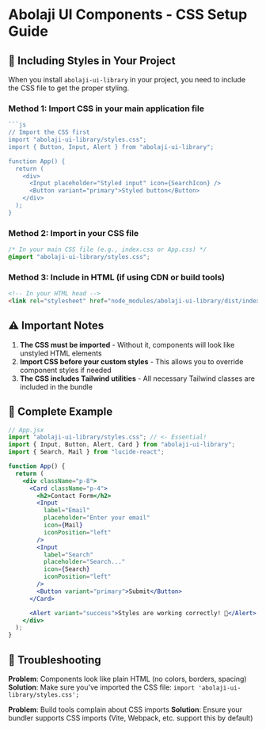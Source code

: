 # Abolaji UI Components - CSS Setup Guide

## 🎨 Including Styles in Your Project

When you install `abolaji-ui-library` in your project, you need to include the CSS file to get the proper styling.

### Method 1: Import CSS in your main application file

````javascript
```js
// Import the CSS first
import "abolaji-ui-library/styles.css";
import { Button, Input, Alert } from "abolaji-ui-library";

function App() {
  return (
    <div>
      <Input placeholder="Styled input" icon={SearchIcon} />
      <Button variant="primary">Styled button</Button>
    </div>
  );
}
````

### Method 2: Import in your CSS file

```css
/* In your main CSS file (e.g., index.css or App.css) */
@import "abolaji-ui-library/styles.css";
```

### Method 3: Include in HTML (if using CDN or build tools)

```html
<!-- In your HTML head -->
<link rel="stylesheet" href="node_modules/abolaji-ui-library/dist/index.css" />
```

## ⚠️ Important Notes

1. **The CSS must be imported** - Without it, components will look like unstyled HTML elements
2. **Import CSS before your custom styles** - This allows you to override component styles if needed
3. **The CSS includes Tailwind utilities** - All necessary Tailwind classes are included in the bundle

## 🚀 Complete Example

```jsx
// App.jsx
import "abolaji-ui-library/styles.css"; // <- Essential!
import { Input, Button, Alert, Card } from "abolaji-ui-library";
import { Search, Mail } from "lucide-react";

function App() {
  return (
    <div className="p-8">
      <Card className="p-4">
        <h2>Contact Form</h2>
        <Input
          label="Email"
          placeholder="Enter your email"
          icon={Mail}
          iconPosition="left"
        />
        <Input
          label="Search"
          placeholder="Search..."
          icon={Search}
          iconPosition="left"
        />
        <Button variant="primary">Submit</Button>
      </Card>

      <Alert variant="success">Styles are working correctly! 🎉</Alert>
    </div>
  );
}
```

## 🎯 Troubleshooting

**Problem**: Components look like plain HTML (no colors, borders, spacing)
**Solution**: Make sure you've imported the CSS file: `import 'abolaji-ui-library/styles.css';`

**Problem**: Build tools complain about CSS imports
**Solution**: Ensure your bundler supports CSS imports (Vite, Webpack, etc. support this by default)

